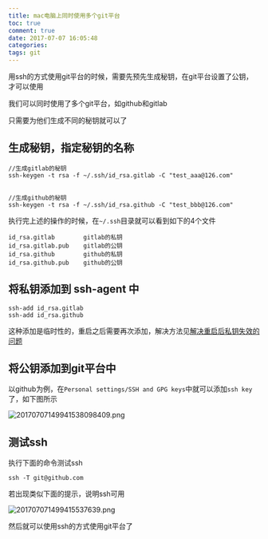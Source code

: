 ```yaml
---
title: mac电脑上同时使用多个git平台
toc: true
comment: true
date: 2017-07-07 16:05:48
categories:
tags: git
---
```




用ssh的方式使用git平台的时候，需要先预先生成秘钥，在git平台设置了公钥，才可以使用

我们可以同时使用了多个git平台，如github和gitlab

只需要为他们生成不同的秘钥就可以了


<!--more-->

## 生成秘钥，指定秘钥的名称

```
//生成gitlab的秘钥
ssh-keygen -t rsa -f ~/.ssh/id_rsa.gitlab -C "test_aaa@126.com"


//生成github的秘钥
ssh-keygen -t rsa -f ~/.ssh/id_rsa.github -C "test_bbb@126.com"
```

执行完上述的操作的时候，在`~/.ssh`目录就可以看到如下的4个文件

```
id_rsa.gitlab        gitlab的私钥
id_rsa.gitlab.pub    gitlab的公钥
id_rsa.github        github的私钥
id_rsa.github.pub    github的公钥
```


## 将私钥添加到 ssh-agent 中
```
ssh-add id_rsa.gitlab
ssh-add id_rsa.github
```
这种添加是临时性的，重启之后需要再次添加，解决方法见[解决重启后私钥失效的问题](http://jimxu.me/2017/07/07/%E8%A7%A3%E5%86%B3%E9%87%8D%E5%90%AF%E5%90%8E%E7%A7%81%E9%92%A5%E5%A4%B1%E6%95%88%E7%9A%84%E9%97%AE%E9%A2%98/)

## 将公钥添加到git平台中

以github为例，在`Personal settings/SSH and GPG keys`中就可以添加`ssh key`了，如下图所示

![20170707149941538098409.png](http://o9xbyqajf.bkt.clouddn.com/20170707149941538098409.png)


## 测试ssh

执行下面的命令测试ssh

```
ssh -T git@github.com
```

若出现类似下面的提示，说明ssh可用

![201707071499415537639.png](http://o9xbyqajf.bkt.clouddn.com/201707071499415537639.png)

然后就可以使用ssh的方式使用git平台了

